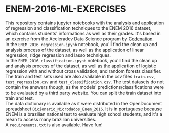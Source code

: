 # ENEM-2016-ML-EXERCISES  
This repository contains jupyter notebooks with the analysis and application of regression and classification techniques to the ENEM 2016 dataset, which contains students' informations as well as their grades. It's based in an exercise from the Aceleradev Data Science program by [Codenation](www.codenation.com.br).  
In the `ENEM_2016_regression.ipynb` notebook, you'll find the clean up and analysis process of the dataset, as well as the application of linear regression, ridge regression and lasso techniques.  
In the `ENEM_2016_classification.ipynb` notebook, you'll find the clean up and analysis process of the dataset, as well as the application of logistic regression with and without cross validation, and random forests classifier.  
The train and test sets used are also available in the csv files `train.csv`, `test_regression.csv` and `test_classification.csv`. The test datasets do not contain the answers though, as the models' predictions/classifications were to be evaluated by a third party website. You can split the train dataset into train and test.  
The data dictionary is available as it were distributed in the OpenDocument spreadsheet `Dicionario_Microdados_Enem_2016`. It is in portuguese because ENEM is a brazilian national test to evaluate high school students, and it's a mean to access many brazilian universities.  
A `requirements.txt` is also available. Have fun!  
